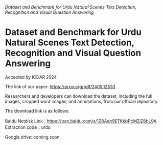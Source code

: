 *Dataset and Benchmark for Urdu Natural Scenes Text Detection, Recognition and Visual Question Answering*
# Dataset and Benchmark for Urdu Natural Scenes Text Detection, Recognition and Visual Question Answering
Accepted by ICDAR 2024

The link of our paper: https://arxiv.org/pdf/2405.12533

Researchers and developers can download the dataset, including the full images, cropped word images, and annotations, from our official repository.

The download link is as follows:
	
Baidu Netdisk Link：https://pan.baidu.com/s/1Z8Aab9ETKkbPcMZjZ8bL9A 
Extraction code：urdu 

Google drive: coming soon

